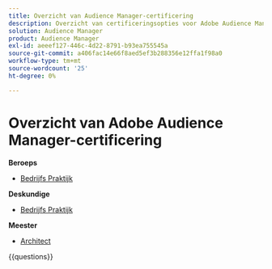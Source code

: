 ```yaml
---
title: Overzicht van Audience Manager-certificering
description: Overzicht van certificeringsopties voor Adobe Audience Manager
solution: Audience Manager
product: Audience Manager
exl-id: aeeef127-446c-4d22-8791-b93ea755545a
source-git-commit: a406fac14e66f8aed5ef3b288356e12ffa1f98a0
workflow-type: tm+mt
source-wordcount: '25'
ht-degree: 0%

---
```


# Overzicht van Adobe Audience Manager-certificering

**Beroeps**

* [ Bedrijfs Praktijk ](/help/certifications/aam/aam-p-business.md) <!--AD0-E458-->

**Deskundige**

* [ Bedrijfs Praktijk ](/help/certifications/aam/aam-e-business.md) <!--AD0-E457-->

**Meester**

* [ Architect ](/help/certifications/aam/aam-m-architect.md) <!--AD0-E454-->

{{questions}}

